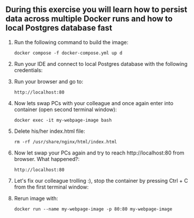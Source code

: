 ## During this exercise you will learn how to persist data across multiple Docker runs and how to local Postgres database fast
1. Run the following command to build the image:
    ```
    docker compose -f docker-compose.yml up d
    ```
2. Run your IDE and connect to local Postgres database with the following credentials:

3. Run your browser and go to:
    ```
    http://localhost:80
    ```
4. Now lets swap PCs with your colleague and once again enter into container (open second terminal window):
    ```
    docker exec -it my-webpage-image bash
    ```
5. Delete his/her index.html file:
    ```
    rm -rf /usr/share/nginx/html/index.html
    ```
6. Now let swap your PCs again and try to reach http://localhost:80 from browser. What happened?:
    ```
    http://localhost:80
    ```
7. Let's fix our colleague trolling :), stop the container by pressing Ctrl + C from the first terminal window:
8. Rerun image with:
    ```
    docker run --name my-webpage-image -p 80:80 my-webpage-image
    ```
